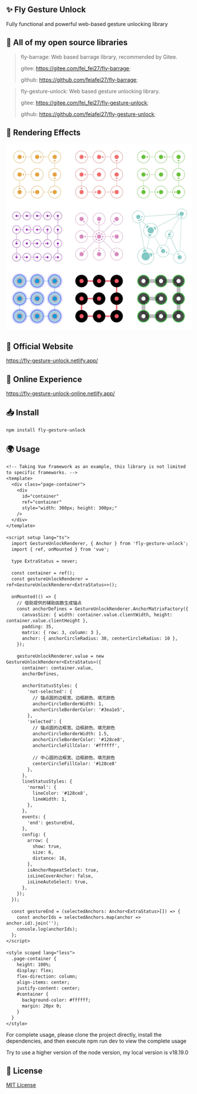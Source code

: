 ## ✨ Fly Gesture Unlock

Fully functional and powerful web-based gesture unlocking library

## 🎉 All of my open source libraries
> fly-barrage: Web based barrage library, recommended by Gitee.
>
> gitee: https://gitee.com/fei_fei27/fly-barrage;
>
> github: https://github.com/feiafei27/fly-barrage;

> fly-gesture-unlock: Web based gesture unlocking library.
>
> gitee: https://gitee.com/fei_fei27/fly-gesture-unlock;
>
> github: https://github.com/feiafei27/fly-gesture-unlock;

## 🎥 Rendering Effects

![Rendering effects](./public/full-demo.jpg)

## 📝 Official Website

<https://fly-gesture-unlock.netlify.app/>

## 🎄 Online Experience

<https://fly-gesture-unlock-online.netlify.app/>

## 📥 Install

```bash
npm install fly-gesture-unlock
```

## 🌍 Usage
```vue
<!-- Taking Vue framework as an example, this library is not limited to specific frameworks. -->
<template>
  <div class="page-container">
    <div
      id="container"
      ref="container"
      style="width: 300px; height: 300px;"
    />
  </div>
</template>

<script setup lang="ts">
  import GestureUnlockRenderer, { Anchor } from 'fly-gesture-unlock';
  import { ref, onMounted } from 'vue';

  type ExtraStatus = never;

  const container = ref();
  const gestureUnlockRenderer = ref<GestureUnlockRenderer<ExtraStatus>>();

  onMounted(() => {
    // 借助提供的辅助函数生成锚点
    const anchorDefines = GestureUnlockRenderer.AnchorMatrixFactory({
      canvasSize: { width: container.value.clientWidth, height: container.value.clientHeight },
      padding: 35,
      matrix: { row: 3, column: 3 },
      anchor: { anchorCircleRadius: 30, centerCircleRadius: 10 },
    });

    gestureUnlockRenderer.value = new GestureUnlockRenderer<ExtraStatus>({
      container: container.value,
      anchorDefines,

      anchorStatusStyles: {
        'not-selected': {
          // 锚点圆的边框宽、边框颜色、填充颜色
          anchorCircleBorderWidth: 1,
          anchorCircleBorderColor: '#3ea1e5',
        },
        'selected': {
          // 锚点圆的边框宽、边框颜色、填充颜色
          anchorCircleBorderWidth: 1.5,
          anchorCircleBorderColor: '#128ce8',
          anchorCircleFillColor: '#ffffff',

          // 中心圆的边框宽、边框颜色、填充颜色
          centerCircleFillColor: '#128ce8'
        },
      },
      lineStatusStyles: {
        'normal': {
          lineColor: '#128ce8',
          lineWidth: 1,
        },
      },
      events: {
        'end': gestureEnd,
      },
      config: {
        arrow: {
          show: true,
          size: 6,
          distance: 16,
        },
        isAnchorRepeatSelect: true,
        isLineCoverAnchor: false,
        isLineAutoSelect: true,
      },
    });
  });

  const gestureEnd = (selectedAnchors: Anchor<ExtraStatus>[]) => {
    const anchorIds = selectedAnchors.map(anchor => anchor.id).join('');
    console.log(anchorIds);
  };
</script>

<style scoped lang="less">
  .page-container {
    height: 100%;
    display: flex;
    flex-direction: column;
    align-items: center;
    justify-content: center;
    #container {
      background-color: #ffffff;
      margin: 20px 0;
    }
  }
</style>
```
For complete usage, please clone the project directly, install the dependencies, and then execute npm run dev to view the complete usage

Try to use a higher version of the node version, my local version is v18.19.0

## 🌲 License
[MIT License](LICENSE)